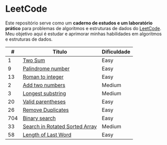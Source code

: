 # LeetCode

Este repositório serve como um **caderno de estudos e um laboratório prático** para problemas de algoritmos e estruturas de dados do [LeetCode](https://leetcode.com/). Meu objetivo aqui é estudar e aprimorar minhas habilidades em algoritmos e estruturas de dados.

| # | Titulo | Dificuldade |
| --- | --- | --- |
| 1 | [Two Sum](https://leetcode.com/problems/two-sum?sorting=W3sic29ydE9yZGVyIjoiQVNDRU5ESU5HIiwib3JkZXJCeSI6IkRJRkZJQ1VMVFkifV0%3D) | Easy |
| 9 | [Palindrome number](https://leetcode.com/problems/palindrome-number?sorting=W3sic29ydE9yZGVyIjoiQVNDRU5ESU5HIiwib3JkZXJCeSI6IkRJRkZJQ1VMVFkifV0%3D) | Easy |
| 13 | [Roman to integer](https://leetcode.com/problems/roman-to-integer?sorting=W3sic29ydE9yZGVyIjoiQVNDRU5ESU5HIiwib3JkZXJCeSI6IkRJRkZJQ1VMVFkifV0%3D) | Easy |
| 2 | [Add two numbers](https://leetcode.com/problems/add-two-numbers?sorting=W3sic29ydE9yZGVyIjoiQVNDRU5ESU5HIiwib3JkZXJCeSI6IkRJRkZJQ1VMVFkifV0%3D) | Medium |
| 3 | [Longest substring](https://leetcode.com/problems/longest-substring-without-repeating-characters?sorting=W3sic29ydE9yZGVyIjoiQVNDRU5ESU5HIiwib3JkZXJCeSI6IkRJRkZJQ1VMVFkifV0%3D) | Medium |
| 20 | [Valid parentheses](https://leetcode.com/problems/valid-parentheses) | Easy |
| 26 | [Remove Duplicates](https://leetcode.com/problems/remove-duplicates-from-sorted-array) | Easy |
| 704 | [Binary search](https://leetcode.com/problems/binary-search/description/) | Easy |
| 33 | [Search in Rotated Sorted Array](https://leetcode.com/problems/search-in-rotated-sorted-array/description/) | Medium |
| 58 | [Length of Last Word](https://leetcode.com/problems/length-of-last-word/description/) | Easy |